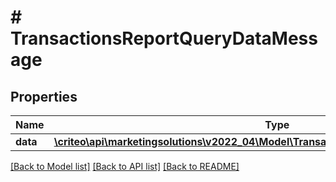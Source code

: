 # # TransactionsReportQueryDataMessage

## Properties

Name | Type | Description | Notes
------------ | ------------- | ------------- | -------------
**data** | [**\criteo\api\marketingsolutions\v2022_04\Model\TransactionsReportQueryEntityMessage[]**](TransactionsReportQueryEntityMessage.md) |  |

[[Back to Model list]](../../README.md#models) [[Back to API list]](../../README.md#endpoints) [[Back to README]](../../README.md)
